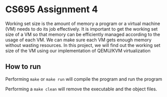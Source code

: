 # CS695 Assignment 4

Working set size is the amount of memory a program or a virtual machine
(VM) needs to do its job effectively. It is important to get the working set size
of a VM so that memory can be efficiently managed according to the usage of
each VM. We can make sure each VM gets enough memory without wasting
resources. In this project, we will find out the working set size of the VM using
our implementation of QEMU/KVM virtualization

## How to run

Performing ```make``` or ```make run``` will compile the program and run the program 

Performing a ```make clean``` will remove the executable and the object files.
